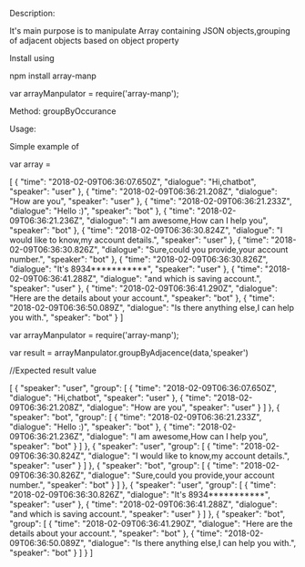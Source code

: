 Description:

It's main purpose is to manipulate Array containing JSON objects,grouping of adjacent objects based on object property

Install using

npm install array-manp

var arrayManpulator = require('array-manp');

Method:
groupByOccurance

Usage:

Simple example of

var array =

[
    {
        "time": "2018-02-09T06:36:07.650Z",
        "dialogue": "Hi,chatbot",
        "speaker": "user"
    },
    {
        "time": "2018-02-09T06:36:21.208Z",
        "dialogue": "How are you",
        "speaker": "user"
    },
    {
        "time": "2018-02-09T06:36:21.233Z",
        "dialogue": "Hello :)",
        "speaker": "bot"
    },
    {
        "time": "2018-02-09T06:36:21.236Z",
        "dialogue": "I am awesome,How can I help you",
        "speaker": "bot"
    },
    {
        "time": "2018-02-09T06:36:30.824Z",
        "dialogue": "I would like to know,my account details.",
        "speaker": "user"
    },
    {
        "time": "2018-02-09T06:36:30.826Z",
        "dialogue": "Sure,could you provide,your account number.",
        "speaker": "bot"
    },
    {
        "time": "2018-02-09T06:36:30.826Z",
        "dialogue": "It's 8934***********",
        "speaker": "user"
    },
    {
        "time": "2018-02-09T06:36:41.288Z",
        "dialogue": "and which is saving account.",
        "speaker": "user"
    },
    {
        "time": "2018-02-09T06:36:41.290Z",
        "dialogue": "Here are the details about your account.",
        "speaker": "bot"
    },
    {
        "time": "2018-02-09T06:36:50.089Z",
        "dialogue": "Is there anything else,I can help you with.",
        "speaker": "bot"
    }
]


var arrayManpulator = require('array-manp');

var result = arrayManpulator.groupByAdjacence(data,'speaker')

//Expected result value


[
  {
    "speaker": "user",
    "group": [
      {
        "time": "2018-02-09T06:36:07.650Z",
        "dialogue": "Hi,chatbot",
        "speaker": "user"
      },
      {
        "time": "2018-02-09T06:36:21.208Z",
        "dialogue": "How are you",
        "speaker": "user"
      }
    ]
  },
  {
    "speaker": "bot",
    "group": [
      {
        "time": "2018-02-09T06:36:21.233Z",
        "dialogue": "Hello :)",
        "speaker": "bot"
      },
      {
        "time": "2018-02-09T06:36:21.236Z",
        "dialogue": "I am awesome,How can I help you",
        "speaker": "bot"
      }
    ]
  },
  {
    "speaker": "user",
    "group": [
      {
        "time": "2018-02-09T06:36:30.824Z",
        "dialogue": "I would like to know,my account details.",
        "speaker": "user"
      }
    ]
  },
  {
    "speaker": "bot",
    "group": [
      {
        "time": "2018-02-09T06:36:30.826Z",
        "dialogue": "Sure,could you provide,your account number.",
        "speaker": "bot"
      }
    ]
  },
  {
    "speaker": "user",
    "group": [
      {
        "time": "2018-02-09T06:36:30.826Z",
        "dialogue": "It's 8934***********",
        "speaker": "user"
      },
      {
        "time": "2018-02-09T06:36:41.288Z",
        "dialogue": "and which is saving account.",
        "speaker": "user"
      }
    ]
  },
  {
    "speaker": "bot",
    "group": [
      {
        "time": "2018-02-09T06:36:41.290Z",
        "dialogue": "Here are the details about your account.",
        "speaker": "bot"
      },
      {
        "time": "2018-02-09T06:36:50.089Z",
        "dialogue": "Is there anything else,I can help you with.",
        "speaker": "bot"
      }
    ]
  }
]